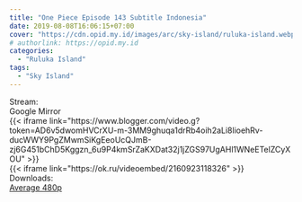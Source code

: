 ```yaml
---
title: "One Piece Episode 143 Subtitle Indonesia"
date: 2019-08-08T16:06:15+07:00
cover: "https://cdn.opid.my.id/images/arc/sky-island/ruluka-island.webp" # Optional, cover
# authorlink: https://opid.my.id
categories:
  - "Ruluka Island"
tags:
  - "Sky Island"
---
```

<div class="ui menu violet borderless inverted">
  <div class="header item active">
        Stream:
    </div>
  <a class="active item" data-tab="google">
    <i class="google drive icon"></i> Google
  </a>
  <a class="item nounderline" data-tab="mirror">
    <i class="odnoklassniki icon"></i> Mirror
  </a>
</div>
<div class="ui bottom attached tab segment active" style="border:0 !important;" data-tab="google">
{{< iframe link="https://www.blogger.com/video.g?token=AD6v5dwomHVCrXU-m-3MM9ghuqa1drRb4oih2aLi8lioehRv-ducWWY9PgZMwmSiKgEeoUcQJmB-zj6G451bChD5Kggzn_6u9P4kmSrZaKXDat32j1jZGS97UgAHl1WNeETelZCyXOU" >}}
</div>
<div class="ui bottom attached tab segment" style="border:0 !important;" data-tab="mirror">
{{< iframe link="https://ok.ru/videoembed/2160923118326" >}}
</div>
<div class="ui menu violet borderless inverted">
  <div class="header item active">
        Downloads:
    </div>
  <a class="item nounderline" href="https://ouo.io/kLDApuD" target="_blank" rel="dofollow"><i class="google drive icon"></i>
    Average 480p</a>
</div>